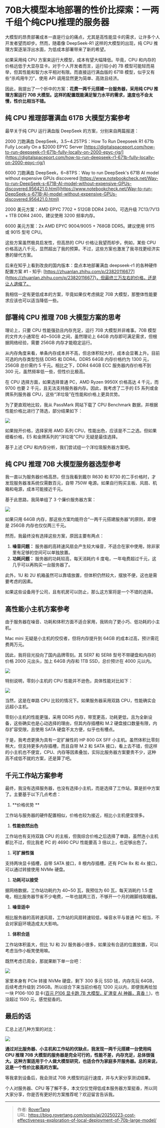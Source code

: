 # 70B大模型本地部署的性价比探索：一两千组个纯CPU推理的服务器

大模型的昂贵部署成本一直是行业的痛点，尤其是高性能显卡的需求，让许多个人开发者望而却步。然而，随着像 DeepSeek-R1 这样的大模型的出现，纯 CPU 推理方案逐渐浮出水面，为低成本部署带来了新的希望。

如果采用纯 CPU 方案来运行大模型，成本有望大幅降低。毕竟，CPU 和内存的价格远低于大显存显卡。对于个人开发者而言，运行较小的 7B 模型可能轻而易举，但其性能和智力水平相对有限。而直接运行满血版的 671B 模型，似乎又有些“杀鸡用牛刀”，使用 API 调用显然更为简单、高效且经济。

因此，我提出了一个折中的方案：**花费一两千元搭建一台服务器，采用纯 CPU 推理方案运行 70B 大模型。这样的配置既能满足智力水平的需求，速度也不会太慢，性价比相当不错。**

## 纯 CPU 推理部署满血 617B 大模型方案参考

最早关于纯 CPU 运行满血版 DeepSeek 的方案，分别来自两篇报道：

2000 刀跑满血 DeepSeek，3.5~4.25TPS：How To Run Deepseek R1 671b Fully Locally On a $2000 EPYC Server [https://digitalspaceport.com/how-to-run-deepseek-r1-671b-fully-locally-on-2000-epyc-rig/](https://digitalspaceport.com/how-to-run-deepseek-r1-671b-fully-locally-on-2000-epyc-rig/)

6000 刀跑满血 DeepSeek，6~8TPS：Way to run DeepSeek&#39;s 671B AI model without expensive GPUs discovered [https://www.notebookcheck.net/Way-to-run-DeepSeek-s-671B-AI-model-without-expensive-GPUs-discovered.956421.0.html](https://www.notebookcheck.net/Way-to-run-DeepSeek-s-671B-AI-model-without-expensive-GPUs-discovered.956421.0.html)

2000 美元方案：AMD EPYC 7702 &#43; 512GB DDR4 2400。可选升级 7C13/7V13 &#43; 1TB DDR4 2400，建议使用 3200 频率内存。

6000 美元方案：2x AMD EPYC 9004/9005 &#43; 768GB DDR5。建议使用 9115 或 9015 型号 CPU。

这些方案虽然极具启发性，但高昂的 CPU 价格让我望而却步。例如，某些 CPU 价格高达八千元，显然超出了我的预算。不过，这些方案也激发了我寻找更经济实惠的替代方案。

后来在知乎上看到改良的国内版本：盘点本地部署满血 deepseek-r1 的各种硬件配置方案 #1 - 知乎: [https://zhuanlan.zhihu.com/p/23820116677](https://zhuanlan.zhihu.com/p/23820116677)，但最终三万左右的价格，还是让人退缩了。

我相信一定有更低成本的方案，毕竟如果仅考虑搞定 70B 大模型，那整体性能要求应该也可以适当降低一些。

## 部署纯 CPU 推理 70B 大模型方案的思考

理论上，只要 CPU 性能强劲且内存充足，运行 70B 大模型并非难事。70B 模型的文件大小通常在 40~50GB 之间，虽然理论上 64GB 内存即可满足需求，但根据网络经验，需要 256GB 内存才能稳定运行。

从内存角度来看，单条内存成本并不高，但总体积较大时，成本会显著上升。目前可选的内存类型包括 DDR5 和 DDR4。DDR5 64GB 内存价格约为 1300 元，256GB 总价需约 5 千元。相比之下，DDR4 64GB ECC 服务器内存价格不到 300 元，虽然频率低一些，但性价比极高。

在 CPU 选择方面，如果选择普通 PC，AMD Ryzen 9950X 价格高达 4 千元，而 9700 也要 2 千元，且无法支持服务器内存。因此，我考虑了二手的 E5 系列或金牌系列服务器 CPU，这些“洋垃圾”在性能和价格上更具优势。

为了更直观地比较，我从 PassMark 网站下载了 CPU Benchmark 数据，并根据性能价格比进行了筛选，部分结果如下：

![](static/JQC6bSRKEodfq2xfVg5ci6UBnUd.png)

如果抛开价格，选择家用 AMD 系列 CPU，性能出色，应该是不二之选。但如果细看价格，E5 和金牌系列的“洋垃圾”CPU 无疑是最佳选择。

基于上述 CPU 和内存分析，我们尝试组一个洋垃圾服务器方案吧。

## 纯 CPU 推理 70B 大模型服务器选型参考

我一直以为服务器价格高昂，但当我看到戴尔 R630 和 R730 的二手价格时，才发现服务器准系统仅需数百元，自带 750W 电源。如果自行购买主板、风扇、机箱和电源，成本可能接近千元。

基于此思路，我简单组了 3 个廉价服务器方案：

![](static/PMjRb0sEMoXhKvx27Xnc4Bpqnhh.png)

如果只用 64GB 内存，那这些方案均能符合“一两千元搭建服务器”的原则，即便是 256GB 内存也仅仅两三千元。

然而，我最终没有选择这些方案，原因主要有两点：

1. **噪音问题：** 服务器的高转速风扇会产生较大噪音，不适合在家中使用，除非家里有足够的空间可以单独放置。
2. **功耗问题：** 服务器的功耗较高，每天消耗约 6 度电，一年电费超过千元，这几乎可以再购买一台服务器了。

此外，1U 和 2U 机箱虽然可以靠墙放置，但体积仍然较大，摆放不便，这也是需要考虑的因素。

如果这些设备用于公司，且有机房可以防止，那么这方案将是一个不错的选择。

## 高性能小主机方案参考

由于服务器在噪音、功耗和体积方面不适合家用，我转向了更小巧、低功耗的小主机。

Mac mini 无疑是小主机的佼佼者，但将内存提升到 64GB 的成本过高，预计需花费两万元。

因此，我将目光投向了国内品牌零刻。其 SER7 和 SER8 型号不带硬盘和内存的价格 2000 元出头，加上 64GB 内存和 1TB SSD，总价预计在 4000 元以内。

![](static/JYsybVid5oJkYvxuc1WcdlC0nVg.png)

特别说明，零刻小主机的 CPU 性能并不逊色，具体性能对比如下：

![](static/DnH3bIz4MoOqW8xnjOrcOmEknqc.png)

当然，这是在单路 CPU 比较的情况下。如果服务器采用双路 CPU，性能确实会远超小主机。

零刻小主机的性能更强，采用 DDR5 内存，带宽更高，功耗更低，且为全新设备，这些确实也是心动选择的理由，但其内存插槽和 M.2 硬盘接口数量有限，内存扩容受限，且使用 SATA 硬盘不太方便，似乎也有槽点。

于是，我考虑更换为具有一定扩展性的 HP 800 GX SFF 小主机。虽然体积比零刻稍大，但支持更多内存插槽，而且自带 M.2 和 SATA 接口，看上去不错，但这样的小主机也不便宜，CPU、内存等因素叠加，实际比服务器方案要贵不少，这种高不成低不就的方案，还是算了吧。

## 千元工作站方案参考

最终，我没有选择服务器，也没有选择小主机，而是选择了工作站，算是折中方案了。主要基于以下几点考虑：

1. **价格优势 ** 

工作站与服务器的硬件配置相似，价格也较为接近，相比小主机便宜很多。

1. **性能依然出色** 

工作站也有支持双路 CPU 的主板，但我综合价格之后选择了单路，虽然连小主机都比不过，但比我老 PC 的 4690 CPU 性能要高 3 倍以上，也足够出色了。

1. **可扩展性强**

支持两块显卡插槽，自带 SATA 接口，8 根内存插槽，还有 PCIe 8x 和 4x 接口，可以通过转接使用 NVMe 硬盘。

1. **功耗可以接受**

据网络数据，工作站功耗约为 40~50 瓦，我预估为 60 瓦，每天消耗约 1.5 度电，相比服务器节省不少电费，一年也就两三百，不够开一个月的踢脚线取暖器。

1. **噪音适中**

相比服务器的高转速风扇，工作站的风扇转速较低，噪音水平与普通 PC 相当，不会对家庭环境造成太大影响。

1. **体积合适**

工作站体积虽大，但比 1U 和 2U 服务器小很多，如果没有合适的位置放置，可以考虑当作小板凳使用嘛。

既然考虑已周全，那就果断下单一台吧：

![](static/P6vhbaip8ocbfwxzI99ccJr0nJe.png)

家里本身有 PCIe 转接 NVMe 硬盘，剩下 300 多元 SSD 钱，内存先玩 64GB，后续考虑升级到 256GB。所以综合下来当前价格在 1200 元以内，即便我再给加一块 P106-100 显卡([百元 P106 显卡跑 7B 大模型，矿渣变 AI 神器，真香！](https://mp.weixin.qq.com/s/Y5JqGh_HCY2-LnyyZtvTBg))，也没超过 1500 元，感觉挺香的。

## 最后的话

汇总上述几种方案的对比：

![](static/HTapb4SZQo23MbxPrn8clgyGnbg.png)

**通过对比服务器、小主机和工作站的优缺点，我发现一两千元搭建一台使用纯 CPU 推理 70B 大模型的服务器是完全可行的，性能不差，内存充足，总体很强大。这种方案适用于个人做大模型研究，也适合作为家庭多开服务器。总的来说，这是一个性价比极高的方案。**

等我拿到设备后，我会测试 70B 大模型的运行速度，并与大家分享测试结果。

个人对服务器、CPU 等了解不多，本文仅仅觉得低成本服务器方案挺香，所以同大家分享，你是否有更好的方案推荐呢？欢迎留言告诉我。


---

> 作者: [RoverTang](https://rovertang.com)  
> URL: https://blog.rovertang.com/posts/ai/20250223-cost-effectiveness-exploration-of-local-deployment-of-70b-large-model/  

